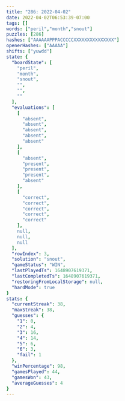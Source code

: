 ```yaml
---
title: "286: 2022-04-02"
date: 2022-04-02T06:53:39-07:00
tags: []
words: ["peril","month","snout"]
puzzles: [286]
hashes: ["AAAAAAPPPACCCCCXXXXXXXXXXXXXXX"]
openerHashes: ["AAAAA"]
shifts: ["yuwdd"]
state: {
  "boardState": [
    "peril",
    "month",
    "snout",
    "",
    "",
    ""
  ],
  "evaluations": [
    [
      "absent",
      "absent",
      "absent",
      "absent",
      "absent"
    ],
    [
      "absent",
      "present",
      "present",
      "present",
      "absent"
    ],
    [
      "correct",
      "correct",
      "correct",
      "correct",
      "correct"
    ],
    null,
    null,
    null
  ],
  "rowIndex": 3,
  "solution": "snout",
  "gameStatus": "WIN",
  "lastPlayedTs": 1648907619371,
  "lastCompletedTs": 1648907619371,
  "restoringFromLocalStorage": null,
  "hardMode": true
}
stats: {
  "currentStreak": 38,
  "maxStreak": 38,
  "guesses": {
    "1": 0,
    "2": 4,
    "3": 16,
    "4": 14,
    "5": 6,
    "6": 3,
    "fail": 1
  },
  "winPercentage": 98,
  "gamesPlayed": 44,
  "gamesWon": 43,
  "averageGuesses": 4
}
---
```


<!-- more -->
